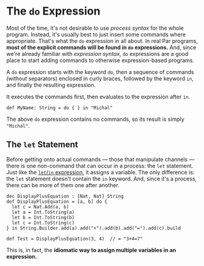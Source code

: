 # The `do` Expression

Most of the time, it's not desirable to use _process syntax_ for the whole program. Instead, it's usually best to
just insert some commands where appropriate. That's what the `do` expression in all about. In real Par programs,
**most of the explicit commands will be found in `do` expressions.** And, since we're already familiar with
_expression syntax_, `do` expressions are a good place to start adding commands to otherwise expression-based programs.

A `do` expression starts with the keyword `do`, then a sequence of commands (without separators) enclosed in
curly braces, followed by the keyword `in`, and finally the resulting expression.

It executes the commands first, then evaluates to the expression after `in`.

```par
def MyName: String = do { } in "Michal"
```

The above `do` expression contains no commands, so its result is simply `"Michal"`.

## The `let` Statement

Before getting onto actual commands — those that manipulate channels — there is one non-command that can occur in
a process: the `let` statement. Just like the [`let`/`in` expression](../structure/let_expressions.md), it assigns
a variable. The only difference is: the `let` statement doesn't contain the `in` keyword. And, since it's a process,
there can be more of them one after another.

```par
dec DisplayPlusEquation : [Nat, Nat] String
def DisplayPlusEquation = [a, b] do {
  let c = Nat.Add(a, b)
  let a = Int.ToString(a)
  let b = Int.ToString(b)
  let c = Int.ToString(c)
} in String.Builder.add(a).add("+").add(b).add("=").add(c).build

def Test = DisplayPlusEquation(3, 4)  // = "3+4=7"
```

This is, in fact, the **idiomatic way to assign multiple variables in an expression.**